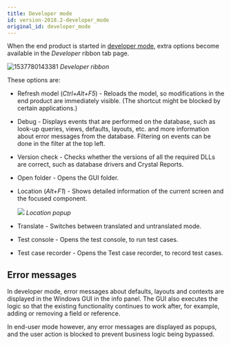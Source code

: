 ```yaml
---
title: Developer mode
id: version-2018.2-developer_mode
original_id: developer_mode
---
```


When the end product is started in [developer mode](configuration_file#execution-mode), extra options become available in the *Developer* ribbon tab page. 

![1537780143381](../assets/sf/1537780143381.png)
*Developer ribbon*

These options are:

- Refresh model (*Ctrl+Alt+F5*) - Reloads the model, so modifications in the end product are immediately visible. (The shortcut might be blocked by certain applications.)

- Debug - Displays events that are performed on the database, such as look-up queries, views, defaults, layouts, etc. and more information about error messages from the database. Filtering on events can be done in the filter at the top left.

- Version check - Checks whether the versions of all the required DLLs are correct, such as database drivers and Crystal Reports.

- Open folder - Opens the GUI folder.

- Location (*Alt+F1*) - Shows detailed information of the current screen and the focused component.

  ![](../assets/sf/image312.png)
  *Location popup*

- Translate - Switches between translated and untranslated mode.
- Test console - Opens the test console, to run test cases.
- Test case recorder - Opens the Test case recorder, to record test cases.

## Error messages

In developer mode, error messages about defaults, layouts and contexts are displayed in the Windows GUI in the info panel. The GUI also executes the logic so that the existing functionality continues to work after, for example, adding or removing a field or reference. 

In end-user mode however, any error messages are displayed as popups, and the user action is blocked to prevent business logic being bypassed.